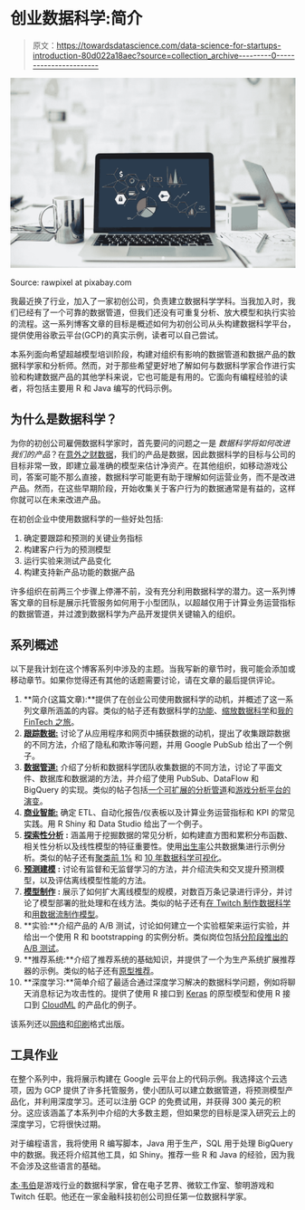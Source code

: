 # 创业数据科学:简介

> 原文：<https://towardsdatascience.com/data-science-for-startups-introduction-80d022a18aec?source=collection_archive---------0----------------------->

![](img/591cbf975d3b416a9c70b264d7a9c545.png)

Source: rawpixel at pixabay.com

我最近换了行业，加入了一家初创公司，负责建立数据科学学科。当我加入时，我们已经有了一个可靠的数据管道，但我们还没有可重复分析、放大模型和执行实验的流程。这一系列博客文章的目标是概述如何为初创公司从头构建数据科学平台，提供使用谷歌云平台(GCP)的真实示例，读者可以自己尝试。

本系列面向希望超越模型培训阶段，构建对组织有影响的数据管道和数据产品的数据科学家和分析师。然而，对于那些希望更好地了解如何与数据科学家合作进行实验和构建数据产品的其他学科来说，它也可能是有用的。它面向有编程经验的读者，将包括主要用 R 和 Java 编写的代码示例。

## 为什么是数据科学？

为你的初创公司雇佣数据科学家时，首先要问的问题之一是
*数据科学将如何改进我们的产品*？在[意外之财数据](https://angel.co/windfall-data)，我们的产品是数据，因此数据科学的目标与公司的目标非常一致，即建立最准确的模型来估计净资产。在其他组织，如移动游戏公司，答案可能不那么直接，数据科学可能更有助于理解如何运营业务，而不是改进产品。然而，在这些早期阶段，开始收集关于客户行为的数据通常是有益的，这样你就可以在未来改进产品。

在初创企业中使用数据科学的一些好处包括:

1.  确定要跟踪和预测的关键业务指标
2.  构建客户行为的预测模型
3.  运行实验来测试产品变化
4.  构建支持新产品功能的数据产品

许多组织在前两三个步骤上停滞不前，没有充分利用数据科学的潜力。这一系列博客文章的目标是展示托管服务如何用于小型团队，以超越仅用于计算业务运营指标的数据管道，并过渡到数据科学为产品开发提供关键输入的组织。

## 系列概述

以下是我计划在这个博客系列中涉及的主题。当我写新的章节时，我可能会添加或移动章节。如果你觉得还有其他的话题需要讨论，请在文章的最后提供评论。

1.  **简介(这篇文章):**提供了在创业公司使用数据科学的动机，并概述了这一系列文章所涵盖的内容。类似的帖子还有数据科学的[功能](/functions-of-data-science-4afd5341a659)、[缩放数据科学](https://medium.com/windfalldata/scaling-data-science-at-windfall-55f5f23698e1)和[我的 FinTech 之旅](/from-games-to-fintech-my-ds-journey-b7169f08b6ad)。
2.  [**跟踪数据:**](/data-science-for-startups-tracking-data-4087b66952a1) 讨论了从应用程序和网页中捕获数据的动机，提出了收集跟踪数据的不同方法，介绍了隐私和欺诈等问题，并用 Google PubSub 给出了一个例子。
3.  [**数据管道:**](https://medium.com/@bgweber/data-science-for-startups-data-pipelines-786f6746a59a) 介绍了分析和数据科学团队收集数据的不同方法，讨论了平面文件、数据库和数据湖的方法，并介绍了使用 PubSub、DataFlow 和 BigQuery 的实现。类似的帖子包括[一个可扩展的分析管道](/a-simple-and-scalable-analytics-pipeline-53720b1dbd35)和[游戏分析平台的演变](/evolution-of-game-analytics-platforms-4b9efcb4a093)。
4.  [**商业智能:**](/data-science-for-startups-business-intelligence-f4a2ba728e75) 确定 ETL、自动化报告/仪表板以及计算业务运营指标和 KPI 的常见实践。用 R Shiny 和 Data Studio 给出了一个例子。
5.  [**探索性分析**](/data-science-for-startups-exploratory-data-analysis-70ac1815ddec) **:** 涵盖用于挖掘数据的常见分析，如构建直方图和累积分布函数、相关性分析以及线性模型的特征重要性。使用[出生率](https://cloud.google.com/bigquery/sample-tables)公共数据集进行示例分析。类似的帖子还有[聚类前 1%](https://medium.freecodecamp.org/clustering-the-top-1-asset-analysis-in-r-6c529b382b42) 和 [10 年数据科学可视化](/10-years-of-data-science-visualizations-af1dd8e443a7)。
6.  [**预测建模**](https://medium.com/@bgweber/data-science-for-startups-predictive-modeling-ec88ba8350e9) **:** 讨论有监督和无监督学习的方法，并介绍流失和交叉提升预测模型，以及评估离线模型性能的方法。
7.  [**模型制作**](https://medium.com/@bgweber/data-science-for-startups-model-production-b14a29b2f920) **:** 展示了如何扩大离线模型的规模，对数百万条记录进行评分，并讨论了模型部署的批处理和在线方法。类似的帖子还有[在 Twitch 制作数据科学](https://blog.twitch.tv/productizing-data-science-at-twitch-67a643fd8c44)和[用数据流制作模型](/productizing-ml-models-with-dataflow-99a224ce9f19)。
8.  **实验:**介绍产品的 A/B 测试，讨论如何建立一个实验框架来运行实验，并给出一个使用 R 和 bootstrapping 的实例分析。类似岗位包括[分阶段推出的 A/B 测试](https://blog.twitch.tv/a-b-testing-using-googles-staged-rollouts-ea860727f8b2)。
9.  **推荐系统:**介绍了推荐系统的基础知识，并提供了一个为生产系统扩展推荐器的示例。类似的帖子还有[原型推荐](/prototyping-a-recommendation-system-8e4dd4a50675)。
10.  **深度学习:**简单介绍了最适合通过深度学习解决的数据科学问题，例如将聊天消息标记为攻击性的。提供了使用 R 接口到 [Keras](https://keras.rstudio.com/) 的原型模型和使用 R 接口到 [CloudML](https://tensorflow.rstudio.com/tools/cloudml/articles/getting_started.html) 的产品化的例子。

该系列还以[网络](https://bgweber.github.io/)和[印刷](https://www.amazon.com/dp/1983057975)格式出版。

## 工具作业

在整个系列中，我将展示构建在 Google 云平台上的代码示例。我选择这个云选项，因为 GCP 提供了许多托管服务，使小团队可以建立数据管道，将预测模型产品化，并利用深度学习。还可以注册 GCP 的免费试用，并获得 300 美元的积分。这应该涵盖了本系列中介绍的大多数主题，但如果您的目标是深入研究云上的深度学习，它将很快过期。

对于编程语言，我将使用 R 编写脚本，Java 用于生产，SQL 用于处理 BigQuery 中的数据。我还将介绍其他工具，如 Shiny。推荐一些 R 和 Java 的经验，因为我不会涉及这些语言的基础。

[本·韦伯](https://www.linkedin.com/in/ben-weber-3b87482/)是游戏行业的数据科学家，曾在电子艺界、微软工作室、黎明游戏和 Twitch 任职。他还在一家金融科技初创公司担任第一位数据科学家。